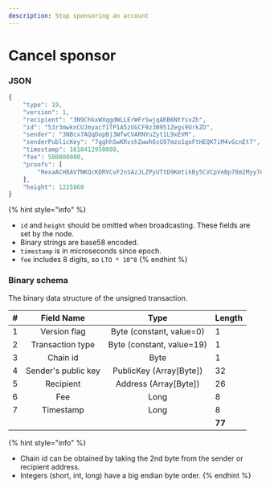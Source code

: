 ```yaml
---
description: Stop sponsoring an account
---
```


# Cancel sponsor

### JSON

```javascript
{
    "type": 19,
    "version": 1,
    "recipient": "3N9ChkxWXqgdWLLErWFrSwjqARB6NtYsvZh",
    "id": "53r3mwknCUJmyacf1TP1A5zUGCF9z3N951Zegs9UrkZD",
    "sender": "3NBcx7AQqDopBj3WfwCVARNYuZyt1L9xEVM",
    "senderPublicKey": "7gghhSwKRvshZwwh6sG97mzo1qoFtHEQK7iM4vGcnEt7",
    "timestamp": 1610412950000,
    "fee": 500000000,
    "proofs": [
        "RexaACH8AVfNKQcKDRVCvF2nSAzJLZPyUTtD9KmtikBy5CVCpVeBp78m2Myy7ekkecDMaJwERjgTVxjSxeLd8Da"
    ],
    "height": 1225860
}
```

{% hint style="info" %}
* `id` and `height` should be omitted when broadcasting. These fields are set by the node.
* Binary strings are base58 encoded.
* `timestamp` is in microseconds since epoch.
* `fee` includes 8 digits, so `LTO * 10^8`
{% endhint %}

### Binary schema

The binary data structure of the unsigned transaction.

| \# | Field Name | Type | Length |
| :--- | :---: | :---: | :--- |
| 1 | Version flag | Byte \(constant, value=0\) | 1 |
| 2 | Transaction type | Byte \(constant, value=19\) | 1 |
| 3 | Chain id | Byte | 1 |
| 4 | Sender's public key | PublicKey \(Array\[Byte\]\) | 32 |
| 5 | Recipient | Address \(Array\[Byte\]\) | 26 |
| 6 | Fee | Long | 8 |
| 7 | Timestamp | Long | 8 |
|  |  |  | **77** |

{% hint style="info" %}
* Chain id can be obtained by taking the 2nd byte from the sender or recipient address.
* Integers \(short, int, long\) have a big endian byte order.
{% endhint %}

